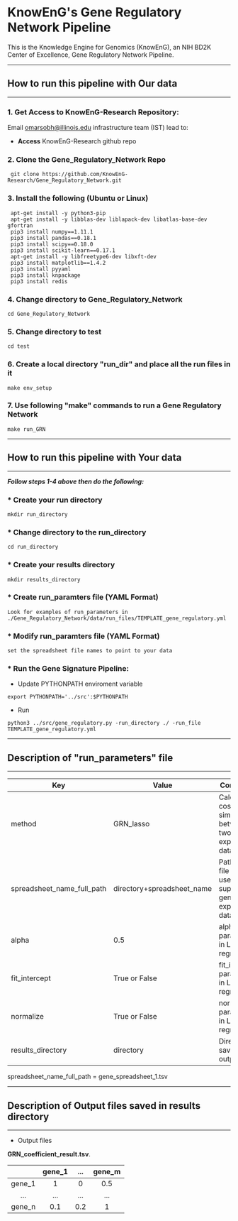 # KnowEnG's Gene Regulatory Network Pipeline
 This is the Knowledge Engine for Genomics (KnowEnG), an NIH BD2K Center of Excellence, Gene Regulatory Network Pipeline.

  
* * * 
## How to run this pipeline with Our data
* * * 
### 1. Get Access to KnowEnG-Research Repository:
Email omarsobh@illinois.edu infrastructure team (IST) lead to:

* __Access__ KnowEnG-Research github repo

### 2. Clone the Gene_Regulatory_Network Repo
```
 git clone https://github.com/KnowEnG-Research/Gene_Regulatory_Network.git
```
 
### 3. Install the following (Ubuntu or Linux)
```
 apt-get install -y python3-pip
 apt-get install -y libblas-dev liblapack-dev libatlas-base-dev gfortran
 pip3 install numpy==1.11.1
 pip3 install pandas==0.18.1
 pip3 install scipy==0.18.0
 pip3 install scikit-learn==0.17.1
 apt-get install -y libfreetype6-dev libxft-dev
 pip3 install matplotlib==1.4.2
 pip3 install pyyaml
 pip3 install knpackage
 pip3 install redis
```

### 4. Change directory to Gene_Regulatory_Network

```
cd Gene_Regulatory_Network 
```

### 5. Change directory to test

```
cd test
```
 
### 6. Create a local directory "run_dir" and place all the run files in it
```
make env_setup
```

### 7. Use following "make" commands to run a Gene Regulatory Network
```
make run_GRN
```


* * * 
## How to run this pipeline with Your data
* * * 

__***Follow steps 1-4 above then do the following:***__

### * Create your run directory

 ```
 mkdir run_directory
 ```

### * Change directory to the run_directory

 ```
 cd run_directory
 ```

### * Create your results directory

 ```
 mkdir results_directory
 ```
 
### * Create run_paramters file  (YAML Format)
 ``` 
Look for examples of run_parameters in ./Gene_Regulatory_Network/data/run_files/TEMPLATE_gene_regulatory.yml
 ```
### * Modify run_paramters file  (YAML Format)
```
set the spreadsheet file names to point to your data
```

### * Run the Gene Signature Pipeline:

  * Update PYTHONPATH enviroment variable
   ``` 
   export PYTHONPATH='../src':$PYTHONPATH    
   ```
   
  * Run
   ```
  python3 ../src/gene_regulatory.py -run_directory ./ -run_file TEMPLATE_gene_regulatory.yml
   ```

* * * 
## Description of "run_parameters" file
* * * 

| **Key**                   | **Value** | **Comments** |
| ------------------------- | --------- | ------------ |
| method                    | GRN_lasso | Calculate cosine similarity between two gene expression data |
| spreadsheet_name_full_path | directory+spreadsheet_name|  Path and file name of user supplied gene expression data  |
| alpha | 0.5| alpha parameter in Lasso regression |
| fit_intercept | True or False| fit_intercept parameter in Lasso regression  |
| normalize | True or False| normalize parameter in Lasso regression |
| results_directory | directory | Directory to save the output files |

spreadsheet_name_full_path = gene_spreadsheet_1.tsv</br>
* * * 
## Description of Output files saved in results directory
* * * 

* Output files


**GRN_coefficient_result.tsv**.</br>

|  | gene_1 | ... | gene_m |
|:---------:|:---------:|:---------:| :---------:|
| gene_1 | 1 | 0 | 0.5 |
| ... | ... | ... | ... | 
| gene_n | 0.1 | 0.2 | 1 |

